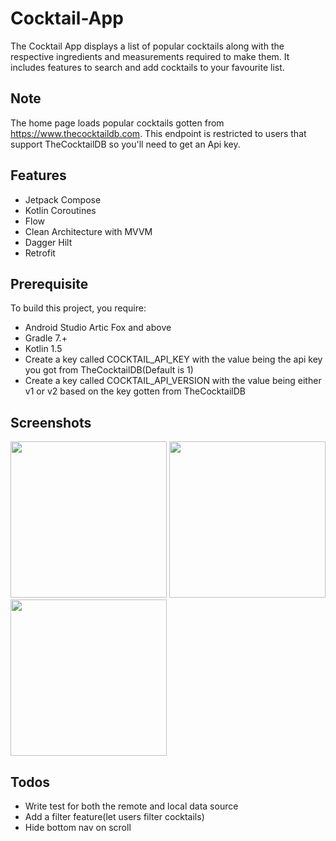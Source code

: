 # Cocktail-App

The Cocktail App displays a list of popular cocktails along with the respective ingredients and measurements required to make them. It includes features to search and add cocktails to your favourite list.

## Note
The home page loads popular cocktails gotten from https://www.thecocktaildb.com. This endpoint is restricted to users that support TheCocktailDB so you'll need
to get an Api key. 

## Features
* Jetpack Compose
* Kotlin Coroutines
* Flow
* Clean Architecture with MVVM
* Dagger Hilt
* Retrofit

## Prerequisite
To build this project, you require:
- Android Studio Artic Fox and above
- Gradle 7.+
- Kotlin 1.5
- Create a key called COCKTAIL_API_KEY with the value being the api key you got from TheCocktailDB(Default is 1)
- Create a key called COCKTAIL_API_VERSION with the value being either v1 or v2 based on the key gotten from TheCocktailDB 

<h2 align="left">Screenshots</h2>

<img src="https://user-images.githubusercontent.com/19890036/142281731-b60af3de-3b4e-4f12-9181-e0d2f9c6f6d6.png" width="250" />  <img src="https://user-images.githubusercontent.com/19890036/142281922-e9c36c3e-a872-4ceb-b639-f80e7eeee45e.png" width="250" />   <img src="https://user-images.githubusercontent.com/19890036/142282605-d4e879ca-776a-4b7c-8115-205b3c1f2960.png" width="250" />

## Todos
* Write test for both the remote and local data source
* Add a filter feature(let users filter cocktails)
* Hide bottom nav on scroll